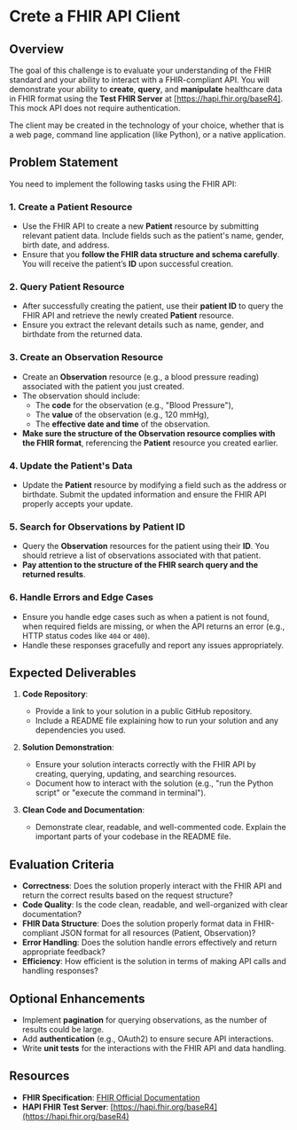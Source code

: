 # Crete a FHIR API Client

## Overview

The goal of this challenge is to evaluate your understanding of the FHIR standard and your ability to interact with a FHIR-compliant API. You will demonstrate your ability to **create**, **query**, and **manipulate** healthcare data in FHIR format using the **Test FHIR Server** at [https://hapi.fhir.org/baseR4]. This mock API does not require authentication.

The client may be created in the technology of your choice, whether that is a web page, command line application (like Python), or a native application.

## Problem Statement

You need to implement the following tasks using the FHIR API:

### 1. Create a Patient Resource
- Use the FHIR API to create a new **Patient** resource by submitting relevant patient data. Include fields such as the patient's name, gender, birth date, and address.
- Ensure that you **follow the FHIR data structure and schema carefully**. You will receive the patient’s **ID** upon successful creation.

### 2. Query Patient Resource
- After successfully creating the patient, use their **patient ID** to query the FHIR API and retrieve the newly created **Patient** resource.
- Ensure you extract the relevant details such as name, gender, and birthdate from the returned data.

### 3. Create an Observation Resource
- Create an **Observation** resource (e.g., a blood pressure reading) associated with the patient you just created.
- The observation should include:
  - The **code** for the observation (e.g., "Blood Pressure"),
  - The **value** of the observation (e.g., 120 mmHg),
  - The **effective date and time** of the observation.
- **Make sure the structure of the Observation resource complies with the FHIR format**, referencing the **Patient** resource you created earlier.

### 4. Update the Patient's Data
- Update the **Patient** resource by modifying a field such as the address or birthdate. Submit the updated information and ensure the FHIR API properly accepts your update.

### 5. Search for Observations by Patient ID
- Query the **Observation** resources for the patient using their **ID**. You should retrieve a list of observations associated with that patient.
- **Pay attention to the structure of the FHIR search query and the returned results**.

### 6. Handle Errors and Edge Cases
- Ensure you handle edge cases such as when a patient is not found, when required fields are missing, or when the API returns an error (e.g., HTTP status codes like `404` or `400`).
- Handle these responses gracefully and report any issues appropriately.

## Expected Deliverables

1. **Code Repository**:
   - Provide a link to your solution in a public GitHub repository.
   - Include a README file explaining how to run your solution and any dependencies you used.

2. **Solution Demonstration**:
   - Ensure your solution interacts correctly with the FHIR API by creating, querying, updating, and searching resources.
   - Document how to interact with the solution (e.g., "run the Python script" or "execute the command in terminal").

3. **Clean Code and Documentation**:
   - Demonstrate clear, readable, and well-commented code. Explain the important parts of your codebase in the README file.

## Evaluation Criteria

- **Correctness**: Does the solution properly interact with the FHIR API and return the correct results based on the request structure?
- **Code Quality**: Is the code clean, readable, and well-organized with clear documentation?
- **FHIR Data Structure**: Does the solution properly format data in FHIR-compliant JSON format for all resources (Patient, Observation)?
- **Error Handling**: Does the solution handle errors effectively and return appropriate feedback?
- **Efficiency**: How efficient is the solution in terms of making API calls and handling responses?

## Optional Enhancements

- Implement **pagination** for querying observations, as the number of results could be large.
- Add **authentication** (e.g., OAuth2) to ensure secure API interactions.
- Write **unit tests** for the interactions with the FHIR API and data handling.

## Resources

- **FHIR Specification**: [FHIR Official Documentation](https://www.hl7.org/fhir/)
- **HAPI FHIR Test Server**: [https://hapi.fhir.org/baseR4](https://hapi.fhir.org/baseR4)

